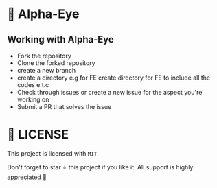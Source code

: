 # :tada: Alpha-Eye

## Working with Alpha-Eye
- Fork the repository
- Clone the forked repository
- create a new branch
- create a directory e.g for FE create directory for FE to include all the codes e.t.c
- Check through issues or create a new issue for the aspect you're working on
- Submit a PR that solves the issue



# :key: LICENSE
This project is licensed with `MIT`

Don't forget to star :star: this project if you like it. All support is highly appreciated :100:
